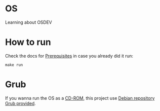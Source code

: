 # OS

Learning about OSDEV

# How to run

Check the docs for [Prerequisites](docs/pre.md) in case you already
did it run:

```
make run
```

# Grub

If you wanna run the OS as a [CD-ROM](docs/cd.md), this project use
[Debian repository Grub provided](https://packages.debian.org/sid/grub-common).
